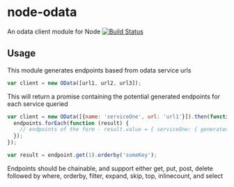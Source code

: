 node-odata
==========

An odata client module for Node
[![Build Status](https://travis-ci.org/zclark/node-odata.png?branch=master)](https://travis-ci.org/zclark/node-odata)

## Usage

This module generates endpoints based from odata service urls

```javascript
var client = new OData([url1, url2, url3]);
```

This will return a promise containing the potential generated endpoints for each service queried

```javascript
var client = new OData([{name: 'serviceOne', url: 'url1'}]).then(function (results) {
  endpoints.forEach(function (result) {
    // endpoints of the form - result.value = { serviceOne: { generatedEndpoints... }}
  });
});

var result = endpoint.get(1).orderby('someKey');
```

Endpoints should be chainable, and support either get, put, post, delete
followed by where, orderby, filter, expand, skip, top, inlinecount, and select
